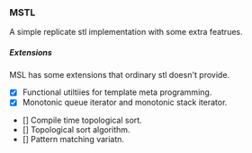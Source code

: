 ### MSTL

A simple replicate stl implementation with some extra featrues.

##### Extensions

MSL has some extensions that ordinary stl doesn't provide.

- [x] Functional utiltiies for template meta programming.
- [x] Monotonic queue iterator and monotonic stack iterator.
- [] Compile time topological sort.
- [] Topological sort algorithm.
- [] Pattern matching variatn.
